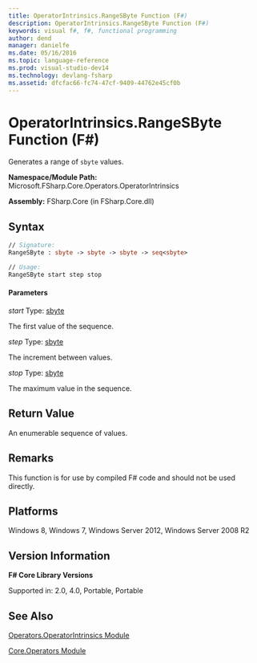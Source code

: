 ```yaml
---
title: OperatorIntrinsics.RangeSByte Function (F#)
description: OperatorIntrinsics.RangeSByte Function (F#)
keywords: visual f#, f#, functional programming
author: dend
manager: danielfe
ms.date: 05/16/2016
ms.topic: language-reference
ms.prod: visual-studio-dev14
ms.technology: devlang-fsharp
ms.assetid: dfcfac66-fc74-47cf-9409-44762e45cf0b 
---
```


# OperatorIntrinsics.RangeSByte Function (F#)

Generates a range of `sbyte` values.

**Namespace/Module Path:** Microsoft.FSharp.Core.Operators.OperatorIntrinsics

**Assembly:** FSharp.Core (in FSharp.Core.dll)


## Syntax

```fsharp
// Signature:
RangeSByte : sbyte -> sbyte -> sbyte -> seq<sbyte>

// Usage:
RangeSByte start step stop
```

#### Parameters
*start*
Type: [sbyte](https://msdn.microsoft.com/library/fbc28b7f-2dbf-4361-acb3-830886820068)


The first value of the sequence.


*step*
Type: [sbyte](https://msdn.microsoft.com/library/fbc28b7f-2dbf-4361-acb3-830886820068)


The increment between values.


*stop*
Type: [sbyte](https://msdn.microsoft.com/library/fbc28b7f-2dbf-4361-acb3-830886820068)


The maximum value in the sequence.

## Return Value

An enumerable sequence of values.

## Remarks
This function is for use by compiled F# code and should not be used directly.

## Platforms
Windows 8, Windows 7, Windows Server 2012, Windows Server 2008 R2

## Version Information
**F# Core Library Versions**

Supported in: 2.0, 4.0, Portable, Portable

## See Also
[Operators.OperatorIntrinsics Module](Operators.OperatorIntrinsics-Module-%5BFSharp%5D.md)

[Core.Operators Module](Core.Operators-Module-%5BFSharp%5D.md)